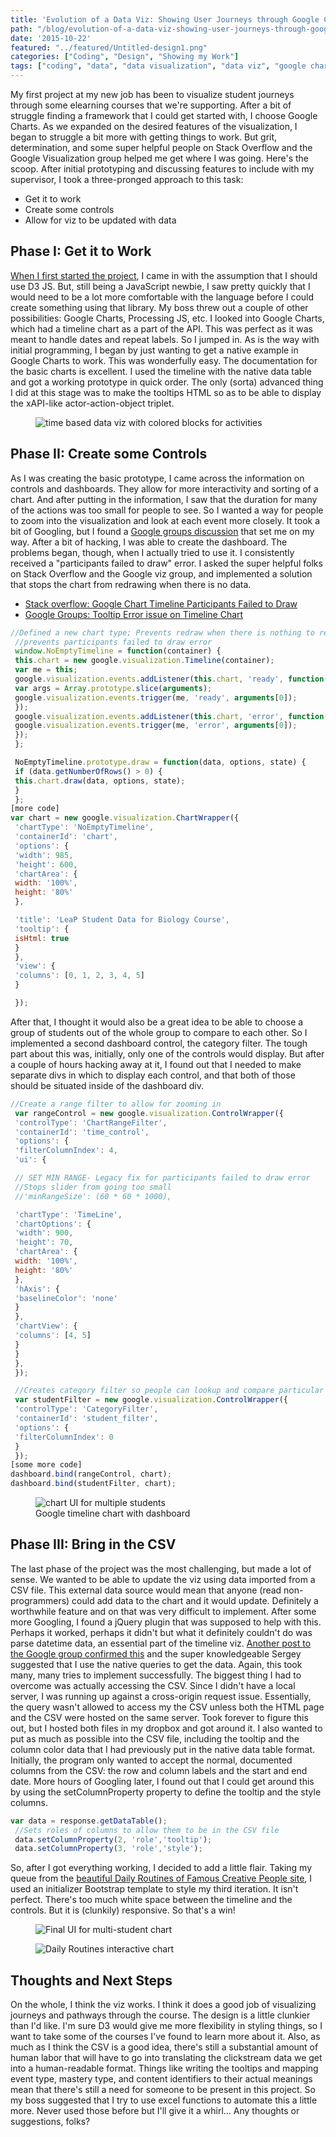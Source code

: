 ```yaml
---
title: 'Evolution of a Data Viz: Showing User Journeys through Google Charts'
path: "/blog/evolution-of-a-data-viz-showing-user-journeys-through-google-charts"
date: '2015-10-22'
featured: "../featured/Untitled-design1.png"
categories: ["Coding", "Design", "Showing my Work"]
tags: ["coding", "data", "data visualization", "data viz", "google charts"]
---
```


My first project at my new job has been to visualize student journeys through some elearning courses that we're supporting. After a bit of struggle finding a framework that I could get started with, I choose Google Charts. As we expanded on the desired features of the visualization, I began to struggle a bit more with getting things to work. But grit, determination, and some super helpful people on Stack Overflow and the Google Visualization group helped me get where I was going. Here's the scoop. After initial prototyping and discussing features to include with my supervisor, I took a three-pronged approach to this task:

*   Get it to work
*   Create some controls
*   Allow for viz to be updated with data

## Phase I: Get it to Work

[When I first started the project](/blog/data-viz-experiments-with-google-charts/), I came in with the assumption that I should use D3 JS. But, still being a JavaScript newbie, I saw pretty quickly that I would need to be a lot more comfortable with the language before I could create something using that library. My boss threw out a couple of other possibilities: Google Charts, Processing JS, etc. I looked into Google Charts, which had a timeline chart as a part of the API. This was perfect as it was meant to handle dates and repeat labels. So I jumped in. As is the way with initial programming, I began by just wanting to get a native example in Google Charts to work. This was wonderfully easy. The documentation for the basic charts is excellent. I used the timeline with the native data table and got a working prototype in quick order. The only (sorta) advanced thing I did at this stage was to make the tooltips HTML so as to be able to display the xAPI-like actor-action-object triplet.

<figure>
  <img
    sizes="(max-width: 810px) 100vw, 810px"
    srcset="http://res.cloudinary.com/dhdaswa6t/image/upload/f_auto,q_60,w_203/v1530396697/blog/Screen-Shot-2015-10-06-at-5.10.32-PM.png 203w,
            http://res.cloudinary.com/dhdaswa6t/image/upload/f_auto,q_60,w_405/v1530396697/blog/Screen-Shot-2015-10-06-at-5.10.32-PM.png 405w,
            http://res.cloudinary.com/dhdaswa6t/image/upload/f_auto,q_60,w_810/v1530396697/blog/Screen-Shot-2015-10-06-at-5.10.32-PM.png 810w,
            http://res.cloudinary.com/dhdaswa6t/image/upload/f_auto,q_60,w_1215/v1530396697/blog/Screen-Shot-2015-10-06-at-5.10.32-PM.png 1215w"
    src="http://res.cloudinary.com/dhdaswa6t/image/upload/f_auto,q_60,w_810/v1530396697/blog/Screen-Shot-2015-10-06-at-5.10.32-PM.png"
    alt="time based data viz with colored blocks for activities" />
</figure>

## Phase II: Create some Controls

As I was creating the basic prototype, I came across the information on controls and dashboards. They allow for more interactivity and sorting of a chart. And after putting in the information, I saw that the duration for many of the actions was too small for people to see. So I wanted a way for people to zoom into the visualization and look at each event more closely. It took a bit of Googling, but I found a [Google groups discussion](https://groups.google.com/forum/#!msg/Google-Visualization-Api/crVhw0RC_tE/Rz5N8Oc7rPYJ) that set me on my way. After a bit of hacking, I was able to create the dashboard. The problems began, though, when I actually tried to use it. I consistently received a "participants failed to draw" error. I asked the super helpful folks on Stack Overflow and the Google viz group, and implemented a solution that stops the chart from redrawing when there is no data.

*   [Stack overflow: Google Chart Timeline Participants Failed to Draw](http://stackoverflow.com/questions/33045241/google-chart-timeline-participants-failed-to-draw)
*   [Google Groups: Tooltip Error issue on Timeline Chart](https://groups.google.com/forum/#!topic/Google-Visualization-Api/OpNYPgw85E8)

```javascript
//Defined a new chart type; Prevents redraw when there is nothing to redraw
 //prevents participants failed to draw error
 window.NoEmptyTimeline = function(container) {
 this.chart = new google.visualization.Timeline(container);
 var me = this;
 google.visualization.events.addListener(this.chart, 'ready', function() {
 var args = Array.prototype.slice(arguments);
 google.visualization.events.trigger(me, 'ready', arguments[0]);
 });
 google.visualization.events.addListener(this.chart, 'error', function() {
 google.visualization.events.trigger(me, 'error', arguments[0]);
 });
 };

 NoEmptyTimeline.prototype.draw = function(data, options, state) {
 if (data.getNumberOfRows() > 0) {
 this.chart.draw(data, options, state);
 }
 };
[more code]
var chart = new google.visualization.ChartWrapper({
 'chartType': 'NoEmptyTimeline',
 'containerId': 'chart',
 'options': {
 'width': 985,
 'height': 600,
 'chartArea': {
 width: '100%',
 height: '80%'
 },

 'title': 'LeaP Student Data for Biology Course',
 'tooltip': {
 isHtml: true
 }
 },
 'view': {
 'columns': [0, 1, 2, 3, 4, 5]
 }

 });
```

After that, I thought it would also be a great idea to be able to choose a group of students out of the whole group to compare to each other. So I implemented a second dashboard control, the category filter. The tough part about this was, initially, only one of the controls would display. But after a couple of hours hacking away at it, I found out that I needed to make separate divs in which to display each control, and that both of those should be situated inside of the dashboard div.

```javascript
//Create a range filter to allow for zooming in
 var rangeControl = new google.visualization.ControlWrapper({
 'controlType': 'ChartRangeFilter',
 'containerId': 'time_control',
 'options': {
 'filterColumnIndex': 4,
 'ui': {

 // SET MIN RANGE- Legacy fix for participants failed to draw error
 //Stops slider from going too small
 //'minRangeSize': (60 * 60 * 1000),

 'chartType': 'TimeLine',
 'chartOptions': {
 'width': 900,
 'height': 70,
 'chartArea': {
 width: '100%',
 height: '80%'
 },
 'hAxis': {
 'baselineColor': 'none'
 }
 },
 'chartView': {
 'columns': [4, 5]
 }
 }
 },
 });

 //Creates category filter so people can lookup and compare particular students
 var studentFilter = new google.visualization.ControlWrapper({
 'controlType': 'CategoryFilter',
 'containerId': 'student_filter',
 'options': {
 'filterColumnIndex': 0
 }
 });
[some more code]
dashboard.bind(rangeControl, chart);
dashboard.bind(studentFilter, chart);
```

<figure>
  <img
    sizes="(max-width: 810px) 100vw, 810px"
    srcset="http://res.cloudinary.com/dhdaswa6t/image/upload/f_auto,q_60,w_203/v1530396697/blog/Screen-Shot-2015-10-20-at-12.30.25-PM.png 203w,
            http://res.cloudinary.com/dhdaswa6t/image/upload/f_auto,q_60,w_405/v1530396697/blog/Screen-Shot-2015-10-20-at-12.30.25-PM.png 405w,
            http://res.cloudinary.com/dhdaswa6t/image/upload/f_auto,q_60,w_810/v1530396697/blog/Screen-Shot-2015-10-20-at-12.30.25-PM.png 810w,
            http://res.cloudinary.com/dhdaswa6t/image/upload/f_auto,q_60,w_1215/v1530396697/blog/Screen-Shot-2015-10-20-at-12.30.25-PM.png 1215w"
    src="http://res.cloudinary.com/dhdaswa6t/image/upload/f_auto,q_60,w_810/v1530396697/blog/Screen-Shot-2015-10-20-at-12.30.25-PM.png"
    alt="chart UI for multiple students" />
  <figcaption>Google timeline chart with dashboard</figcaption>
</figure>

## Phase III: Bring in the CSV

The last phase of the project was the most challenging, but made a lot of sense. We wanted to be able to update the viz using data imported from a CSV file. This external data source would mean that anyone (read non-programmers) could add data to the chart and it would update. Definitely a worthwhile feature and on that was very difficult to implement. After some more Googling, I found a jQuery plugin that was supposed to help with this. Perhaps it worked, perhaps it didn't but what it definitely couldn't do was parse datetime data, an essential part of the timeline viz. [Another post to the Google group confirmed this](https://groups.google.com/forum/#!topic/Google-Visualization-Api/H6l7WfzzC_w) and the super knowledgeable Sergey suggested that I use the native queries to get the data. Again, this took many, many tries to implement successfully. The biggest thing I had to overcome was actually accessing the CSV. Since I didn't have a local server, I was running up against a cross-origin request issue. Essentially, the query wasn't allowed to access my the CSV unless both the HTML page and the CSV were hosted on the same server. Took forever to figure this out, but I hosted both files in my dropbox and got around it. I also wanted to put as much as possible into the CSV file, including the tooltip and the column color data that I had previously put in the native data table format. Initially, the program only wanted to accept the normal, documented columns from the CSV: the row and column labels and the start and end date. More hours of Googling later, I found out that I could get around this by using the setColumnProperty property to define the tooltip and the style columns.

```javascript
var data = response.getDataTable();
 //Sets roles of columns to allow them to be in the CSV file
 data.setColumnProperty(2, 'role','tooltip');
 data.setColumnProperty(3, 'role','style');
```

So, after I got everything working, I decided to add a little flair. Taking my queue from the [beautiful Daily Routines of Famous Creative People site](https://podio.com/site/creative-routines), I used an initializer Bootstrap template to style my third iteration. It isn't perfect. There's too much white space between the timeline and the controls. But it is (clunkily) responsive. So that's a win!

<figure>
  <img
    sizes="(max-width: 810px) 100vw, 810px"
    srcset="http://res.cloudinary.com/dhdaswa6t/image/upload/f_auto,q_60,w_203/v1530396697/blog/Screen-Shot-2015-10-20-at-12.44.49-PM.png 203w,
            http://res.cloudinary.com/dhdaswa6t/image/upload/f_auto,q_60,w_405/v1530396697/blog/Screen-Shot-2015-10-20-at-12.44.49-PM.png 405w,
            http://res.cloudinary.com/dhdaswa6t/image/upload/f_auto,q_60,w_810/v1530396697/blog/Screen-Shot-2015-10-20-at-12.44.49-PM.png 810w,
            http://res.cloudinary.com/dhdaswa6t/image/upload/f_auto,q_60,w_1215/v1530396697/blog/Screen-Shot-2015-10-20-at-12.44.49-PM.png 1215w"
    src="http://res.cloudinary.com/dhdaswa6t/image/upload/f_auto,q_60,w_810/v1530396697/blog/Screen-Shot-2015-10-20-at-12.44.49-PM.png"
    alt="Final UI for multi-student chart" />
</figure>

<figure>
  <img
    sizes="(max-width: 810px) 100vw, 810px"
    srcset="http://res.cloudinary.com/dhdaswa6t/image/upload/f_auto,q_60,w_203/v1530396697/blog/Screen-Shot-2015-10-20-at-12.45.03-PM.png 203w,
            http://res.cloudinary.com/dhdaswa6t/image/upload/f_auto,q_60,w_405/v1530396697/blog/Screen-Shot-2015-10-20-at-12.45.03-PM.png 405w,
            http://res.cloudinary.com/dhdaswa6t/image/upload/f_auto,q_60,w_810/v1530396697/blog/Screen-Shot-2015-10-20-at-12.45.03-PM.png 810w,
            http://res.cloudinary.com/dhdaswa6t/image/upload/f_auto,q_60,w_1215/v1530396697/blog/Screen-Shot-2015-10-20-at-12.45.03-PM.png 1215w"
    src="http://res.cloudinary.com/dhdaswa6t/image/upload/f_auto,q_60,w_810/v1530396697/blog/Screen-Shot-2015-10-20-at-12.45.03-PM.png"
    alt="Daily Routines interactive chart" />
</figure>

## Thoughts and Next Steps

On the whole, I think the viz works. I think it does a good job of visualizing journeys and pathways through the course. The design is a little clunkier than I'd like. I'm sure D3 would give me more flexibility in styling things, so I want to take some of the courses I've found to learn more about it. Also, as much as I think the CSV is a good idea, there's still a substantial amount of human labor that will have to go into translating the clickstream data we get into a human-readable format. Things like writing the tooltips and mapping event type, mastery type, and content identifiers to their actual meanings mean that there's still a need for someone to be present in this project. So my boss suggested that I try to use excel functions to automate this a little more. Never used those before but I'll give it a whirl... Any thoughts or suggestions, folks?
